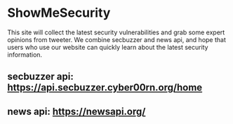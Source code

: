 # ShowMeSecurity 
This site will collect the latest security vulnerabilities and grab some expert opinions from tweeter.
We combine secbuzzer and news api, and hope that users who use our website can quickly learn about the latest security information.

## secbuzzer api: https://api.secbuzzer.cyber00rn.org/home
## news api: https://newsapi.org/
